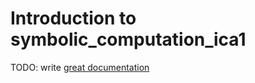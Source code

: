 # Introduction to symbolic_computation_ica1

TODO: write [great documentation](http://jacobian.org/writing/what-to-write/)
